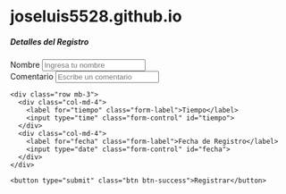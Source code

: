 # joseluis5528.github.io
<!DOCTYPE html>
<html lang="es">
<head>
  <meta charset="UTF-8">
  <title>Visor de Excel</title>
  <meta name="viewport" content="width=device-width, initial-scale=1">
  <!-- Bootstrap 5 -->
  <link href="https://cdn.jsdelivr.net/npm/bootstrap@5.3.3/dist/css/bootstrap.min.css" rel="stylesheet">
  <link href="https://cdn.jsdelivr.net/npm/bootstrap@5.3.3/dist/css/bootstrap.min.css" rel="stylesheet">
  <!-- SheetJS -->
  <script src="https://cdn.sheetjs.com/xlsx-latest/package/dist/xlsx.full.min.js"></script>
</head>
<body>
<div class="container mt-4">
  <h5 class="mb-3">Detalles del Registro</h5>
  <form>
    <div class="row mb-3">
      <div class="col-md-6">
        <label for="nombre" class="form-label">Nombre</label>
        <input type="text" class="form-control" id="nombre" placeholder="Ingresa tu nombre">
      </div>
      <div class="col-md-6">
        <label for="comentario" class="form-label">Comentario</label>
        <input type="text" class="form-control" id="comentario" placeholder="Escribe un comentario">
      </div>
    </div>

    <div class="row mb-3">
      <div class="col-md-4">
        <label for="tiempo" class="form-label">Tiempo</label>
        <input type="time" class="form-control" id="tiempo">
      </div>
      <div class="col-md-4">
        <label for="fecha" class="form-label">Fecha de Registro</label>
        <input type="date" class="form-control" id="fecha">
      </div>
    </div>

    <button type="submit" class="btn btn-success">Registrar</button>
  </form>
</div>


</body>
</html>
